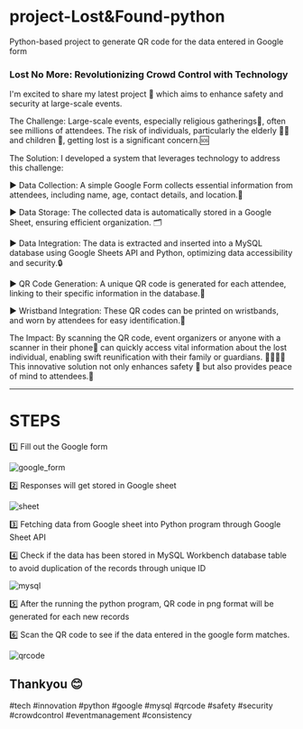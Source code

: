 # project-Lost&Found-python
Python-based project to generate QR code for the data entered in Google form
### Lost No More: Revolutionizing Crowd Control with Technology

I'm excited to share my latest project 🚀 which aims to enhance safety and security at large-scale events.

The Challenge:
Large-scale events, especially religious gatherings🙏, often see millions of attendees. The risk of individuals, particularly the elderly 👴👵 and children 👶, getting lost is a significant concern.🆘

The Solution:
I developed a system that leverages technology to address this challenge:

▶ Data Collection: A simple Google Form collects essential information from attendees, including name, age, contact details, and location.📍

▶ Data Storage: The collected data is automatically stored in a Google Sheet, ensuring efficient organization. 🗂️

▶ Data Integration: The data is extracted and inserted into a MySQL database using Google Sheets API and Python, optimizing data accessibility and security.🔒

▶ QR Code Generation: A unique QR code is generated for each attendee, linking to their specific information in the database.🔗

▶ Wristband Integration: These QR codes can be printed on wristbands, and worn by attendees for easy identification.👀

The Impact:
By scanning the QR code, event organizers or anyone with a scanner in their phone📱 can quickly access vital information about the lost individual, enabling swift reunification with their family or guardians. 👨‍👩‍👧‍👦 This innovative solution not only enhances safety 🦺 but also provides peace of mind to attendees.🙏

------------------------------------------------------------------------------------------------
# STEPS
1️⃣ Fill out the Google form

![google_form](https://github.com/user-attachments/assets/49600697-35fa-41c2-a924-f251435144b4)

2️⃣ Responses will get stored in Google sheet

![sheet](https://github.com/user-attachments/assets/a5f60dcd-0148-4a25-a846-4c56f08c1086)

3️⃣ Fetching data from Google sheet into Python program through Google Sheet API

4️⃣ Check if the data has been stored in MySQL Workbench database table to avoid duplication of the records through unique ID

![mysql](https://github.com/user-attachments/assets/3529d9ff-31ad-4e91-9156-aceb8bd22e1c)

5️⃣ After the running the python program, QR code in png format will be generated for each new records

6️⃣ Scan the QR code to see if the data entered in the google form matches.

![qrcode](https://github.com/user-attachments/assets/51bc40f7-e24e-49e9-adb8-e5bb36de8bda)


## Thankyou 😊
#tech #innovation #python #google #mysql #qrcode #safety #security #crowdcontrol #eventmanagement #consistency 

